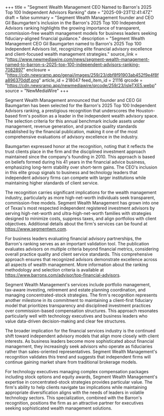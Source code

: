 +++
title = "Segment Wealth Management CEO Named to Barron's 2025 Top 100 Independent Advisors Ranking"
date = "2025-09-23T12:41:47Z"
draft = false
summary = "Segment Wealth Management founder and CEO Gil Baumgarten's inclusion in the Barron's 2025 Top 100 Independent Advisors ranking highlights the growing importance of transparent, commission-free wealth management models for business leaders seeking fiduciary-aligned financial guidance."
description = "Segment Wealth Management CEO Gil Baumgarten named to Barron's 2025 Top 100 Independent Advisors list, recognizing elite financial advisory excellence and client-focused wealth management strategies."
source_link = "https://www.newmediawire.com/news/segment-wealth-management-named-to-barron-s-2025-top-100-independent-advisors-ranking-7082897"
enclosure = "https://cdn.newsramp.app/genai/images/259/23/dbf8f91903ab452f9e4f8fa896370ddf.png"
article_id = 218047
feed_item_id = 21116
qrcode = "https://cdn.newsramp.app/newmediawire/qrcode/259/23/isleTXE5.webp"
source = "NewMediaWire"
+++

<p>Segment Wealth Management announced that founder and CEO Gil Baumgarten has been selected for the Barron's 2025 Top 100 Independent Advisors ranking, a prestigious recognition that underscores the Houston-based firm's position as a leader in the independent wealth advisory space. The selection criteria for this annual benchmark include assets under management, revenue generation, and practice quality standards established by the financial publication, making it one of the most comprehensive evaluations of advisory excellence in the industry.</p><p>Baumgarten expressed honor at the recognition, noting that it reflects the trust clients place in the firm and the disciplined investment approach maintained since the company's founding in 2010. This approach is based on beliefs formed during his 41 years in the financial advice business, emphasizing long-term stability over short-term gains. The CEO's inclusion in this elite group signals to business and technology leaders that independent advisory firms can compete with larger institutions while maintaining higher standards of client service.</p><p>The recognition carries significant implications for the wealth management industry, particularly as more high-net-worth individuals seek transparent, commission-free models. Segment Wealth Management has grown into one of Texas's most respected independent registered investment advisors by serving high-net-worth and ultra-high-net-worth families with strategies designed to minimize costs, suppress taxes, and align portfolios with client objectives. Additional details about the firm's services can be found at <a href="https://www.segmentwm.com" rel="nofollow" target="_blank">https://www.segmentwm.com</a>.</p><p>For business leaders evaluating financial advisory partnerships, the Barron's ranking serves as an important validation tool. The publication evaluates advisors on multiple criteria beyond financial metrics, considering overall practice quality and client service standards. This comprehensive approach ensures that recognized advisors demonstrate excellence across all aspects of wealth management. More information about the ranking methodology and selection criteria is available at <a href="https://www.barrons.com/advisor/top-financial-advisors" rel="nofollow" target="_blank">https://www.barrons.com/advisor/top-financial-advisors</a>.</p><p>Segment Wealth Management's services include portfolio management, tax-aware investing, retirement and estate planning coordination, and managing concentrated-stock strategies. The firm's recognition represents another milestone in its commitment to maintaining a client-first fiduciary model that prioritizes transparency and disciplined investment practices over commission-based compensation structures. This approach resonates particularly well with technology executives and business leaders who value data-driven decision-making and clear fee structures.</p><p>The broader implication for the financial services industry is the continued shift toward independent advisory models that align more closely with client interests. As business leaders become more sophisticated about financial management, they increasingly seek advisors who operate as fiduciaries rather than sales-oriented representatives. Segment Wealth Management's recognition validates this trend and suggests that independent firms will continue gaining market share from traditional brokerage models.</p><p>For technology executives managing complex compensation packages including stock options and equity awards, Segment Wealth Management's expertise in concentrated-stock strategies provides particular value. The firm's ability to help clients navigate tax implications while maintaining appropriate diversification aligns with the needs of leaders in volatile technology sectors. This specialization, combined with the Barron's recognition, positions the firm as an attractive partner for executives seeking sophisticated wealth management solutions.</p>